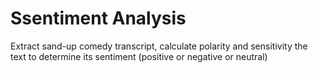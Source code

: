 # Ssentiment Analysis
Extract sand-up comedy transcript, calculate polarity and sensitivity the text to determine its sentiment (positive or negative or neutral)
